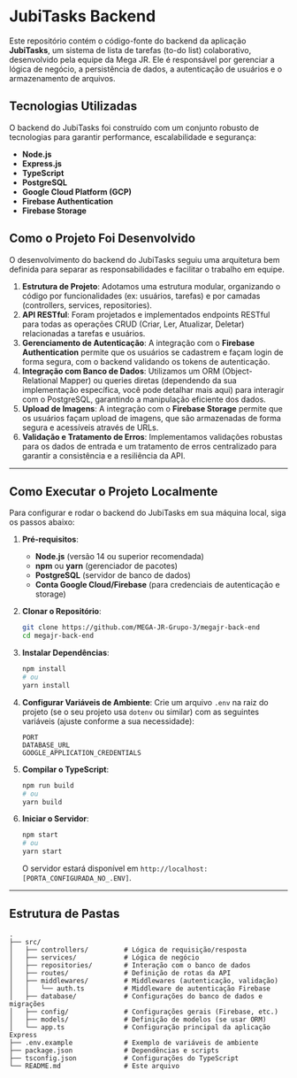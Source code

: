 # JubiTasks Backend

Este repositório contém o código-fonte do backend da aplicação **JubiTasks**, um sistema de lista de tarefas (to-do list) colaborativo, desenvolvido pela equipe da Mega JR. Ele é responsável por gerenciar a lógica de negócio, a persistência de dados, a autenticação de usuários e o armazenamento de arquivos.

## Tecnologias Utilizadas

O backend do JubiTasks foi construído com um conjunto robusto de tecnologias para garantir performance, escalabilidade e segurança:

* **Node.js**
* **Express.js**
* **TypeScript**
* **PostgreSQL**
* **Google Cloud Platform (GCP)**
* **Firebase Authentication**
* **Firebase Storage**

## Como o Projeto Foi Desenvolvido

O desenvolvimento do backend do JubiTasks seguiu uma arquitetura bem definida para separar as responsabilidades e facilitar o trabalho em equipe.

1.  **Estrutura de Projeto**: Adotamos uma estrutura modular, organizando o código por funcionalidades (ex: usuários, tarefas) e por camadas (controllers, services, repositories).
2.  **API RESTful**: Foram projetados e implementados endpoints RESTful para todas as operações CRUD (Criar, Ler, Atualizar, Deletar) relacionadas a tarefas e usuários.
3.  **Gerenciamento de Autenticação**: A integração com o **Firebase Authentication** permite que os usuários se cadastrem e façam login de forma segura, com o backend validando os tokens de autenticação.
4.  **Integração com Banco de Dados**: Utilizamos um ORM (Object-Relational Mapper) ou queries diretas (dependendo da sua implementação específica, você pode detalhar mais aqui) para interagir com o PostgreSQL, garantindo a manipulação eficiente dos dados.
5.  **Upload de Imagens**: A integração com o **Firebase Storage** permite que os usuários façam upload de imagens, que são armazenadas de forma segura e acessíveis através de URLs.
6.  **Validação e Tratamento de Erros**: Implementamos validações robustas para os dados de entrada e um tratamento de erros centralizado para garantir a consistência e a resiliência da API.

---

## Como Executar o Projeto Localmente

Para configurar e rodar o backend do JubiTasks em sua máquina local, siga os passos abaixo:

1.  **Pré-requisitos**:
    * **Node.js** (versão 14 ou superior recomendada)
    * **npm** ou **yarn** (gerenciador de pacotes)
    * **PostgreSQL** (servidor de banco de dados)
    * **Conta Google Cloud/Firebase** (para credenciais de autenticação e storage)

2.  **Clonar o Repositório**:
    ```bash
    git clone https://github.com/MEGA-JR-Grupo-3/megajr-back-end
    cd megajr-back-end
    ```

3.  **Instalar Dependências**:
    ```bash
    npm install
    # ou
    yarn install
    ```

4.  **Configurar Variáveis de Ambiente**:
    Crie um arquivo `.env` na raiz do projeto (se o seu projeto usa `dotenv` ou similar) com as seguintes variáveis (ajuste conforme a sua necessidade):

    ```dotenv
    PORT
    DATABASE_URL
    GOOGLE_APPLICATION_CREDENTIALS
    ```

6.  **Compilar o TypeScript**:
    ```bash
    npm run build
    # ou
    yarn build
    ```

7.  **Iniciar o Servidor**:
    ```bash
    npm start
    # ou
    yarn start
    ```
    O servidor estará disponível em `http://localhost:[PORTA_CONFIGURADA_NO_.ENV]`.

---

## Estrutura de Pastas

```
.
├── src/
│   ├── controllers/         # Lógica de requisição/resposta
│   ├── services/            # Lógica de negócio
│   ├── repositories/        # Interação com o banco de dados
│   ├── routes/              # Definição de rotas da API
│   ├── middlewares/         # Middlewares (autenticação, validação)
│   │   └── auth.ts          # Middleware de autenticação Firebase
│   ├── database/            # Configurações do banco de dados e migrações
│   ├── config/              # Configurações gerais (Firebase, etc.)
│   ├── models/              # Definição de modelos (se usar ORM)
│   └── app.ts               # Configuração principal da aplicação Express
├── .env.example             # Exemplo de variáveis de ambiente
├── package.json             # Dependências e scripts
├── tsconfig.json            # Configurações do TypeScript
└── README.md                # Este arquivo
```
